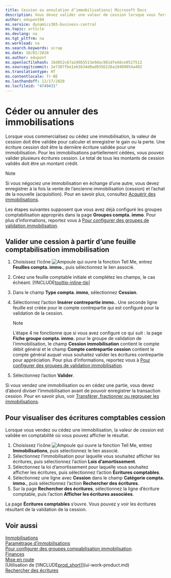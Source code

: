 ```yaml
---
title: Cession ou annulation d’immobilisations| Microsoft Docs
description: Vous devez valider une valeur de cession lorsque vous ferraillez, vendez, ou annulez une immobilisation.
author: edupont04
ms.service: dynamics365-business-central
ms.topic: article
ms.devlang: na
ms.tgt_pltfrm: na
ms.workload: na
ms.search.keywords: scrap
ms.date: 10/01/2020
ms.author: edupont
ms.openlocfilehash: 16d052c67a2d9b5513e9dac901dfeddce0527512
ms.sourcegitcommit: 2e7307fbe1eb3b34d0ad9356226a19409054a402
ms.translationtype: HT
ms.contentlocale: fr-BE
ms.lasthandoff: 12/17/2020
ms.locfileid: "4749431"
---
```

# <a name="dispose-of-or-retire-fixed-assets"></a>Céder ou annuler des immobilisations

Lorsque vous commercialisez ou cédez une immobilisation, la valeur de cession doit être validée pour calculer et enregistrer le gain ou la perte. Une écriture cession doit être la dernière écriture validée pour une immobilisation. Pour les immobilisations partiellement cédées, vous pouvez valider plusieurs écritures cession. Le total de tous les montants de cession validés doit être un montant crédit.  

> [!NOTE]  
> Si vous négociez une immobilisation en échange d’une autre, vous devez enregistrer à la fois la vente de l’ancienne immobilisation (cession) et l’achat de la nouvelle (acquisition). Pour en savoir plus, consultez [Acquérir des immobilisations](fa-how-acquire.md).  

Les étapes suivantes supposent que vous avez déjà configuré les groupes comptabilisation appropriés dans la page **Groupes compta. immo**. Pour plus d’informations, reportez vous à [Pour configurer des groupes de validation immobilisation](fa-how-setup-general.md#to-set-up-fixed-asset-posting-groups).  

## <a name="to-post-a-disposal-from-the-fixed-asset-gl-journal"></a>Valider une cession à partir d’une feuille comptabilisation immobilisation

1. Choisissez l’icône ![Ampoule qui ouvre la fonction Tell Me](media/ui-search/search_small.png "Dites-moi ce que vous voulez faire"), entrez **Feuilles compta. immo.**, puis sélectionnez le lien associé.  
2. Créez une feuille comptable initiale et complétez les champs, le cas échéant. [!INCLUDE[tooltip-inline-tip](includes/tooltip-inline-tip_md.md)]  
3. Dans le champ **Type compta. immo**, sélectionnez **Cession**.  
4. Sélectionnez l’action **Insérer contrepartie immo.**. Une seconde ligne feuille est créée pour le compte contrepartie qui est configuré pour la validation de la cession.  

    > [!NOTE]  
    >  L’étape 4 ne fonctionne que si vous avez configuré ce qui suit : la page **Fiche groupe compta. immo.** pour le groupe de validation de l’immobilisation, le champ **Cession immobilisation** contient le compte débit général et le champ **Compte contrepartie cession** contient le compte général auquel vous souhaitez valider les écritures contrepartie pour appréciation. Pour plus d’informations, reportez vous à [Pour configurer des groupes de validation immobilisation](fa-how-setup-general.md#to-set-up-fixed-asset-posting-groups).  
5. Sélectionnez l’action **Valider**.  

Si vous vendez une immobilisation ou en cédez une partie, vous devez d’abord diviser l’immobilisation avant de pouvoir enregistrer la transaction cession. Pour en savoir plus, voir [Transférer, fractionner ou regrouper les immobilisations](fa-how-trans-split-combine.md).  

## <a name="to-view-disposal-ledger-entries"></a>Pour visualiser des écritures comptables cession
Lorsque vous vendez ou cédez une immobilisation, la valeur de cession est validée en comptabilité où vous pouvez afficher le résultat.  

1. Choisissez l’icône ![Ampoule qui ouvre la fonction Tell Me](media/ui-search/search_small.png "Dites-moi ce que vous voulez faire"), entrez **Immobilisations**, puis sélectionnez le lien associé.  
2. Sélectionnez l’immobilisation pour laquelle vous souhaitez afficher les écritures, puis sélectionnez l’action **Lois d’amortissement**.  
3. Sélectionnez la loi d’amortissement pour laquelle vous souhaitez afficher les écritures, puis sélectionnez l’action **Écritures comptables**.  
4. Sélectionnez une ligne avec **Cession** dans le champ **Catégorie compta. immo.**, puis sélectionnez l’action **Rechercher des écritures**.  
5. Sur la page **Rechercher des écritures**, sélectionnez la ligne d’écriture comptable, puis l’action **Afficher les écritures associées**.  

La page **Écritures comptables** s’ouvre. Vous pouvez y voir les écritures résultant de la validation de la cession.  

## <a name="see-also"></a>Voir aussi

[Immobilisations](fa-manage.md)  
[Paramétrage d’immobilisations](fa-setup.md)  
[Pour configurer des groupes compabilisation immobilisation](fa-how-setup-general.md#to-set-up-fixed-asset-posting-groups).  
[Finances](finance.md)  
[Mise en route](product-get-started.md)  
[Utilisation de [!INCLUDE[prod_short](includes/prod_short.md)]](ui-work-product.md)  
[Rechercher des écritures](ui-find-entries.md)  
